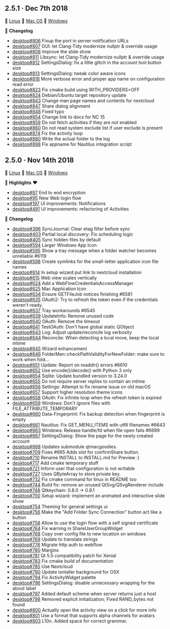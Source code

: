 ## 2.5.1 · Dec 7th 2018

:penguin: [Linux](https://download.nextcloud.com/desktop/releases/Linux/Nextcloud-2.5.1-x86_64.AppImage) :apple: [Mac OS](https://download.nextcloud.com/desktop/releases/Mac/Installer/Nextcloud-2.5.1.20181204.pkg) :door: [Windows](https://download.nextcloud.com/desktop/releases/Windows/Nextcloud-2.5.1-setup.exe)

:memo: **Changelog**
  * [desktop#806](https://github.com/nextcloud/desktop/pull/806) Fixup the port in server notification URLs
  * [desktop#807](https://github.com/nextcloud/desktop/pull/807) GUI: let Clang-Tidy modernize nullptr & override usage
  * [desktop#808](https://github.com/nextcloud/desktop/pull/808) Improve the slide show
  * [desktop#811](https://github.com/nextcloud/desktop/pull/811) Libsync: let Clang-Tidy modernize nullptr & override usage
  * [desktop#812](https://github.com/nextcloud/desktop/pull/812) SettingsDialog: fix a little glitch in the account tool button size
  * [desktop#813](https://github.com/nextcloud/desktop/pull/813) SettingsDialog: tweak color aware icons
  * [desktop#818](https://github.com/nextcloud/desktop/pull/818) More verbose error and proper app name on configuration read error
  * [desktop#823](https://github.com/nextcloud/desktop/pull/823) Fix cmake build using WITH_PROVIDERS=OFF
  * [desktop#824](https://github.com/nextcloud/desktop/pull/824) Debian/Ubuntu target repository update
  * [desktop#843](https://github.com/nextcloud/desktop/pull/843) Change man page names and contents for nextcloud
  * [desktop#847](https://github.com/nextcloud/desktop/pull/847) Share dialog alignment
  * [desktop#848](https://github.com/nextcloud/desktop/pull/848) Fixed typo
  * [desktop#854](https://github.com/nextcloud/desktop/pull/854) Change link to docs for NC 15
  * [desktop#859](https://github.com/nextcloud/desktop/pull/859) Do not fetch activities if they are not enabled
  * [desktop#860](https://github.com/nextcloud/desktop/pull/860) Do not read system exclude list if user exclude is present
  * [desktop#874](https://github.com/nextcloud/desktop/pull/874) Fix the activity loop
  * [desktop#880](https://github.com/nextcloud/desktop/pull/880) Write the actual folder to the log
  * [desktop#898](https://github.com/nextcloud/desktop/pull/898) Fix appname for Nautilus integration script


## 2.5.0 · Nov 14th 2018 

:penguin: [Linux](https://download.nextcloud.com/desktop/releases/Linux/Nextcloud-2.5.0-x86_64.AppImage) :apple: [Mac OS](https://download.nextcloud.com/desktop/releases/Mac/Installer/Nextcloud-2.5.0.20181114.pkg) :door: [Windows](https://download.nextcloud.com/desktop/releases/Windows/Nextcloud-2.5.0-setup.exe)

:star2: **Highlights** :heart: 
  * [desktop#87](https://github.com/nextcloud/desktop/pull/87) End to end encryption
  * [desktop#95](https://github.com/nextcloud/desktop/pull/95) New Web login flow
  * [desktop#197](https://github.com/nextcloud/desktop/pull/197) UI improvements: Notifications
  * [desktop#491](https://github.com/nextcloud/desktop/pull/491) UI improvements: refactoring of Activities

:memo: **Changelog**
  * [desktop#396](https://github.com/nextcloud/desktop/pull/396) SyncJournal: Clear etag filter before sync
  * [desktop#403](https://github.com/nextcloud/desktop/pull/403) Partial local discovery: Fix scheduling logic
  * [desktop#405](https://github.com/nextcloud/desktop/pull/405) Sync hidden files by default
  * [desktop#594](https://github.com/nextcloud/desktop/pull/594) Larger Windows App Icon
  * [desktop#595](https://github.com/nextcloud/desktop/pull/595) Show a tray message when a folder watcher becomes unreliable #6119
  * [desktop#598](https://github.com/nextcloud/desktop/pull/598) Create symlinks for the small-letter application icon file names
  * [desktop#614](https://github.com/nextcloud/desktop/pull/614) In setup wizard put link to nextcloud installation
  * [desktop#615](https://github.com/nextcloud/desktop/pull/615) Web view scales vertically
  * [desktop#624](https://github.com/nextcloud/desktop/pull/624) Add a WebFlowCredentialsAccessManager
  * [desktop#625](https://github.com/nextcloud/desktop/pull/625) Mac Application Icon
  * [desktop#634](https://github.com/nextcloud/desktop/pull/634) Ensure GETFileJob notices finishing #6581
  * [desktop#635](https://github.com/nextcloud/desktop/pull/635) OAuth2: Try to refresh the token even if the credentials weren't ready.
  * [desktop#637](https://github.com/nextcloud/desktop/pull/637) Tray workarounds #6545
  * [desktop#639](https://github.com/nextcloud/desktop/pull/639) UpdateInfo: Remove unused code
  * [desktop#640](https://github.com/nextcloud/desktop/pull/640) OAuth: Remove the timeout
  * [desktop#641](https://github.com/nextcloud/desktop/pull/641) TestOAuth: Don't have global static QObject
  * [desktop#643](https://github.com/nextcloud/desktop/pull/643) Log: Adjust update/reconcile log verbosity
  * [desktop#644](https://github.com/nextcloud/desktop/pull/644) Reconcile: When detecting a local move, keep the local mtime
  * [desktop#645](https://github.com/nextcloud/desktop/pull/645) Wizard enhancement
  * [desktop#646](https://github.com/nextcloud/desktop/pull/646) FolderMan::checkPathValidityForNewFolder: make sure to work when fold…
  * [desktop#651](https://github.com/nextcloud/desktop/pull/651) Update: Report on readdir() errors #6610
  * [desktop#652](https://github.com/nextcloud/desktop/pull/652) Use encode()/decode() with Python 3 only
  * [desktop#654](https://github.com/nextcloud/desktop/pull/654) Sqlite: Update bundled version to 3.24.0
  * [desktop#655](https://github.com/nextcloud/desktop/pull/655) Do not require server replies to contain an mtime
  * [desktop#656](https://github.com/nextcloud/desktop/pull/656) Settings: Attempt to fix rename issue on old macOS
  * [desktop#657](https://github.com/nextcloud/desktop/pull/657) Support higher resolution theme icons
  * [desktop#658](https://github.com/nextcloud/desktop/pull/658) OAuth: Fix infinite loop when the refresh token is expired
  * [desktop#659](https://github.com/nextcloud/desktop/pull/659) Windows: Don't ignore files with FILE_ATTRIBUTE_TEMPORARY
  * [desktop#660](https://github.com/nextcloud/desktop/pull/660) Data-Fingerprint: Fix backup detection when fingerprint is empty
  * [desktop#661](https://github.com/nextcloud/desktop/pull/661) Nautilus: Fix GET_MENU_ITEMS with utf8 filenames #6643
  * [desktop#663](https://github.com/nextcloud/desktop/pull/663) Windows: Release handle/fd when file open fails #6699
  * [desktop#667](https://github.com/nextcloud/desktop/pull/667) SettingsDialog: Show the page for the newly created account
  * [desktop#668](https://github.com/nextcloud/desktop/pull/668) Updates submodule qtmacgoodies.
  * [desktop#709](https://github.com/nextcloud/desktop/pull/709) Fixes #665 Adds slot for confirmShare button.
  * [desktop#710](https://github.com/nextcloud/desktop/pull/710) Rename INSTALL to INSTALL.md for Preview :)
  * [desktop#717](https://github.com/nextcloud/desktop/pull/717) Add cmake temporary stuff
  * [desktop#721](https://github.com/nextcloud/desktop/pull/721) Inform user that configuration is not writable
  * [desktop#727](https://github.com/nextcloud/desktop/pull/727) Uses QByteArray to store private key.
  * [desktop#732](https://github.com/nextcloud/desktop/pull/732) Fix cmake command for linux in README too
  * [desktop#744](https://github.com/nextcloud/desktop/pull/744) Build fix: remove an unused QtSvg/QSvgRenderer include
  * [desktop#748](https://github.com/nextcloud/desktop/pull/748) Qtkeychain: 0.8.0 -> 0.9.1
  * [desktop#750](https://github.com/nextcloud/desktop/pull/750) Setup wizard: implement an animated and interactive slide show
  * [desktop#754](https://github.com/nextcloud/desktop/pull/754) Theming for general settings ui
  * [desktop#756](https://github.com/nextcloud/desktop/pull/756) Make the "Add Folder Sync Connection" button act like a button
  * [desktop#758](https://github.com/nextcloud/desktop/pull/758) Allow to use the login flow with a self signed certificate
  * [desktop#764](https://github.com/nextcloud/desktop/pull/764) Fix warning in ShareUserGroupWidget
  * [desktop#768](https://github.com/nextcloud/desktop/pull/768) Copy over config file to new location on windows
  * [desktop#769](https://github.com/nextcloud/desktop/pull/769) Update to translate strings
  * [desktop#776](https://github.com/nextcloud/desktop/pull/776) Migrate http auth to webflow
  * [desktop#780](https://github.com/nextcloud/desktop/pull/780) Margins
  * [desktop#781](https://github.com/nextcloud/desktop/pull/781) Qt 5.5 compatibility patch for Xenial
  * [desktop#783](https://github.com/nextcloud/desktop/pull/783) Fix cmake build of documentation
  * [desktop#785](https://github.com/nextcloud/desktop/pull/785) Use Nextcloud
  * [desktop#790](https://github.com/nextcloud/desktop/pull/790) Update isntaller background for OSX
  * [desktop#794](https://github.com/nextcloud/desktop/pull/794) Fix ActivityWidget palette
  * [desktop#796](https://github.com/nextcloud/desktop/pull/796) SettingsDialog: disable unnecessary wrapping for the about label
  * [desktop#797](https://github.com/nextcloud/desktop/pull/797) Added default scheme when server returns just a host
  * [desktop#798](https://github.com/nextcloud/desktop/pull/798) Removed explicit initialization; Fixed RAND_bytes not found
  * [desktop#800](https://github.com/nextcloud/desktop/pull/800) Actually open the activity view on a click for more info
  * [desktop#801](https://github.com/nextcloud/desktop/pull/801) Use a format that supports alpha channels for avatars
  * [desktop#803](https://github.com/nextcloud/desktop/pull/803) L10n. Added space for correct grammar.


